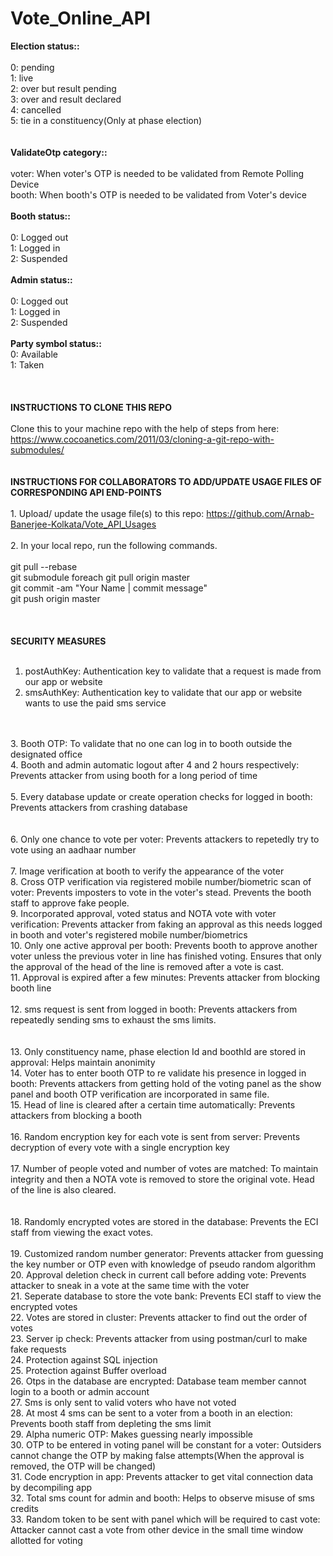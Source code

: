 # Vote_Online_API

<b>Election status::</b><br><br>
    0: pending<br>
    1: live<br>
    2: over but result pending<br>
    3: over and result declared<br>
    4: cancelled<br>
    5: tie in a constituency(Only at phase election)<br>
<br>
<br>
<b>ValidateOtp category::</b><br><br>
    voter: When voter's OTP is needed to be validated from Remote Polling Device<br>
    booth: When booth's OTP is needed to be validated from Voter's device<br>
<br>
<b>Booth status::</b><br><br>
    0: Logged out<br>
    1: Logged in<br>
    2: Suspended<br>
<br>
<b>Admin status::</b><br><br>
    0: Logged out<br>
    1: Logged in<br>
    2: Suspended<br>
<br>
<b>Party symbol status::</b><br>
    0: Available<br>
    1: Taken<br>
<br>
<br>
<br>
<b>INSTRUCTIONS TO CLONE THIS REPO</b><br>
<br>
Clone this to your machine repo with the help of steps from here: https://www.cocoanetics.com/2011/03/cloning-a-git-repo-with-submodules/<br>
<br>
<br>
<b>INSTRUCTIONS FOR COLLABORATORS TO ADD/UPDATE USAGE FILES OF CORRESPONDING API END-POINTS</b><br><br>1. Upload/ update the usage file(s) to this repo: https://github.com/Arnab-Banerjee-Kolkata/Vote_API_Usages<br>
<br>
2. In your local repo, run the following commands.<br>
<br>
      git pull --rebase<br>
      git submodule foreach git pull origin master<br>
      git commit -am "Your Name | commit message"<br>
      git push origin master<br>
<br>
<br>
<br>
<b>SECURITY MEASURES</b><br><br>

1. postAuthKey: Authentication key to validate that a request is made from our app or website<br>
2. smsAuthKey: Authentication key to validate that our app or website wants to use the paid sms service<br>
<br>
<br>
3. Booth OTP: To validate that no one can log in to booth outside the designated office<br>
4. Booth and admin automatic logout after 4 and 2 hours respectively: Prevents attacker from using booth for a long period of time<br>
<br>
5. Every database update or create operation checks for logged in booth: Prevents attackers from crashing database<br>
<br>
<br>
6. Only one chance to vote per voter: Prevents attackers to repetedly try to vote using an aadhaar number<br>
<br>
7. Image verification at booth to verify the appearance of the voter<br>
8. Cross OTP verification via registered mobile number/biometric scan of voter: Prevents imposters to vote in the voter's stead. Prevents the booth staff to approve fake people.<br>
9. Incorporated approval, voted status and NOTA vote with voter verification: Prevents attacker from faking an approval as this needs logged in booth and voter's registered mobile number/biometrics<br>
10. Only one active approval per booth: Prevents booth to approve another voter unless the previous voter in line has finished voting. Ensures that only the approval of the head of the line is removed after a vote is cast.<br>
11. Approval is expired after a few minutes: Prevents attacker from blocking booth line<br>
<br>
12. sms request is sent from logged in booth: Prevents attackers from repeatedly sending sms to exhaust the sms limits.<br>
<br>
<br>
13. Only constituency name, phase election Id and boothId are stored in approval: Helps maintain anonimity<br>
14. Voter has to enter booth OTP to re validate his presence in logged in booth: Prevents attackers from getting hold of the voting panel as the show panel and booth OTP verification are incorporated in same file.<br>
15. Head of line is cleared after a certain time automatically: Prevents attackers from blocking a booth<br> 
<br>
16. Random encryption key for each vote is sent from server: Prevents decryption of every vote with a single encryption key<br> 
<br>
17. Number of people voted and number of votes are matched: To maintain integrity and then a NOTA vote is removed to store the original vote. Head of the line is also cleared.<br>
<br>
<br>
18. Randomly encrypted votes are stored in the database: Prevents the ECI staff from viewing the exact votes.<br>
<br>
19. Customized random number generator: Prevents attacker from guessing the key number or OTP even with knowledge of pseudo random algorithm
<br>
20. Approval deletion check in current call before adding vote: Prevents attacker to sneak in a vote at the same time with the voter
<br>
21. Seperate database to store the vote bank: Prevents ECI staff to view the encrypted votes
<br>
22. Votes are stored in cluster: Prevents attacker to find out the order of votes
<br>
23. Server ip check: Prevents attacker from using postman/curl to make fake requests
<br>
24. Protection against SQL injection
<br>
25. Protection against Buffer overload
<br>
26. Otps in the database are encrypted: Database team member cannot login to a booth or admin account
<br>
27. Sms is only sent to valid voters who have not voted
<br>
28. At most 4 sms can be sent to a voter from a booth in an election: Prevents booth staff from depleting the sms limit
<br>
29. Alpha numeric OTP: Makes guessing nearly impossible
<br>
30. OTP to be entered in voting panel will be constant for a voter: Outsiders cannot change the OTP by making false attempts(When the approval is removed, the OTP will be changed)
<br>
31. Code encryption in app: Prevents attacker to get vital connection data by decompiling app
<br>
32. Total sms count for admin and booth: Helps to observe misuse of sms credits
<br>
33. Random token to be sent with panel which will be required to cast vote: Attacker cannot cast a vote from other device in the small time window allotted for voting
<br>
<br>
<br>
